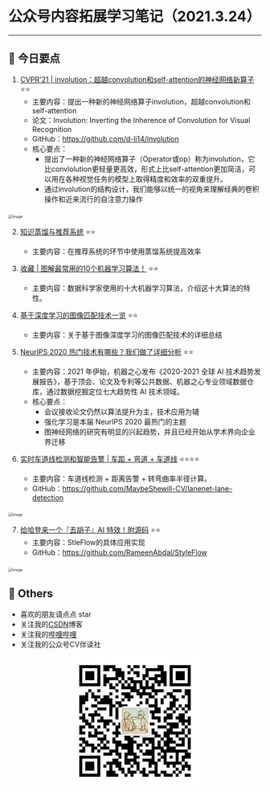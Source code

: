 # 公众号内容拓展学习笔记（2021.3.24）

------



## :paperclip:  今日要点

1. [CVPR'21 | involution：超越convolution和self-attention的神经网络新算子](https://mp.weixin.qq.com/s/Kn7QJdldLhyBfYS1KiCdcA)         :star::star:
   - 主要内容：提出一种新的神经网络算子involution，超越convolution和self-attention
   - 论文：Involution: Inverting the Inherence of Convolution for Visual Recognition
   - GitHub：https://github.com/d-li14/involution
   - 核心要点：
     - 提出了一种新的神经网络算子（Operator或op）称为involution，它比convlolution更轻量更高效，形式上比self-attention更加简洁，可以用在各种视觉任务的模型上取得精度和效率的双重提升。
     - 通过involution的结构设计，我们能够以统一的视角来理解经典的卷积操作和近来流行的自注意力操作

<img src="https://mmbiz.qpic.cn/mmbiz_png/BJbRvwibeSTsESbs3hPu1PUjiaJ5dxsMzYMTk9fKgcwibUKdXTthGxem6Hj2R6XTjQB3FSVvLFhO1EQAJGfb7oFuw/640?wx_fmt=png&amp;tp=webp&amp;wxfrom=5&amp;wx_lazy=1&amp;wx_co=1" alt="Image" style="zoom:50%;" />

2. [知识蒸馏与推荐系统](https://mp.weixin.qq.com/s/Sa6rpjaDamfLBGB_fYZvXQ)        :star::star:
   - 主要内容：在推荐系统的环节中使用蒸馏系统提高效率

3. [收藏 | 图解最常用的10个机器学习算法！](https://mp.weixin.qq.com/s/J5qquTEKLD72_n_EJKa3Kw)       :star::star:
   - 主要内容：数据科学家使用的十大机器学习算法，介绍这十大算法的特性。
4. [基于深度学习的图像匹配技术一览](https://mp.weixin.qq.com/s/Gccgs1dxkUj1LsU7ipP-4Q)       :star::star:
   - 主要内容：关于基于图像深度学习的图像匹配技术的详细总结
5. [NeurIPS 2020 热门技术有哪些？我们做了详细分析](https://mp.weixin.qq.com/s/FtXuVUM4xyxcC0CDKCtM8w)       :star::star:
   - 主要内容：2021 年伊始，机器之心发布《2020-2021 全球 AI 技术趋势发展报告》，基于顶会、论文及专利等公共数据、机器之心专业领域数据仓库，通过数据挖掘定位七大趋势性 AI 技术领域。
   - 核心要点：
     - 会议接收论文仍然以算法提升为主，技术应用为辅
     - 强化学习是本届 NeurIPS 2020 最热门的主题
     - 图神经网络的研究有明显的兴起趋势，并且已经开始从学术界向企业界迁移
6. [实时车道线检测和智能告警 | 车距 + 弯道 + 车道线](https://mp.weixin.qq.com/s?__biz=MzU4NTY4Mzg1Mw==&mid=2247504872&idx=1&sn=c4faa6b160899ac57f4ccca9eeb267d4&scene=21#wechat_redirect)       :star::star::star::star:
   - 主要内容：车道线检测 + 距离告警 + 转弯曲率半径计算。
   - GitHub：https://github.com/MaybeShewill-CV/lanenet-lane-detection

<img src="https://mmbiz.qpic.cn/mmbiz_gif/KYSDTmOVZvricvvMWicLCY0lXKfga7VEAXIOEwa5ibOtH9H17RG9HT5EBq1iczY7QjbbpjqElD4ldNB2L0oWiavaXNA/640?wx_fmt=gif&amp;tp=webp&amp;wxfrom=5&amp;wx_lazy=1" alt="Image" style="zoom:50%;" />

7. [给哈登来一个『去胡子』AI 特效！附源码](https://mp.weixin.qq.com/s?__biz=MzU4NTY4Mzg1Mw==&mid=2247504929&idx=1&sn=99f1af1f0d709df9d6eb5518a04a0d18&scene=21#wechat_redirect)       :star::star:
   - 主要内容：StleFlow的具体应用实现
   - GitHub：https://github.com/RameenAbdal/StyleFlow

<img src="https://mmbiz.qpic.cn/mmbiz_png/7jnsg27ZEVHcXmibiaiammzwy9UpWVLf0bjFNS85Rlxr7Lys0pqZ5HuJMh9icFWic1co6PMzq40OGd89GaCXCps66wA/640?wx_fmt=png&amp;tp=webp&amp;wxfrom=5&amp;wx_lazy=1&amp;wx_co=1" alt="Image" style="zoom:50%;" />

## :paperclip:  Others

- 喜欢的朋友请点点 star
- 关注我的[CSDN](https://mp.csdn.net/console/article)博客
- 关注我的[哔哩哔哩](https://space.bilibili.com/424394389?spm_id_from=333.788.b_765f7570696e666f.1)
- 关注我的公众号CV伴读社



<div align=center><img src="https://github.com/xiaoxuebajie/LeetCode/raw/master/solution_python/images/qrcode.jpg" style='zoom:100%'>